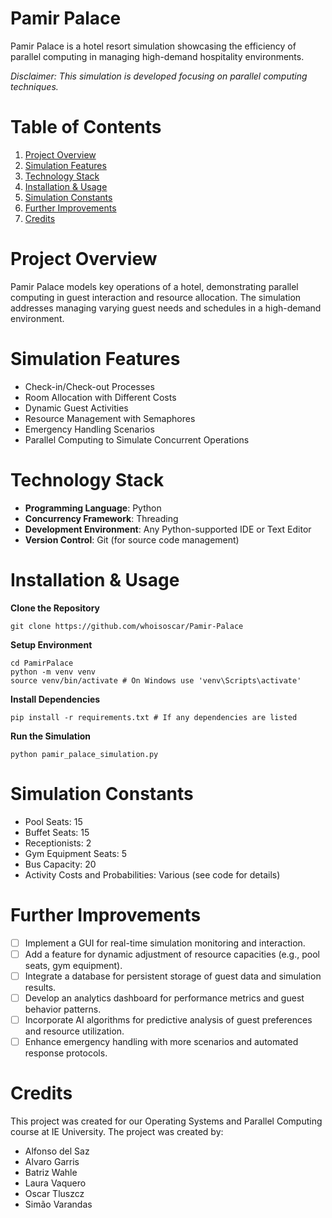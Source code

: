 # Pamir Palace
Pamir Palace is a hotel resort simulation showcasing the efficiency of parallel computing in managing high-demand hospitality environments.

*Disclaimer: This simulation is developed focusing on parallel computing techniques.*

# Table of Contents
1. [Project Overview](#project-overview)
2. [Simulation Features](#simulation-features)
3. [Technology Stack](#technology-stack)
4. [Installation & Usage](#installation-&-usage)
5. [Simulation Constants](#simulation-constants)
6. [Further Improvements](#further-improvements)
7. [Credits](#credits)

# Project Overview
Pamir Palace models key operations of a hotel, demonstrating parallel computing in guest interaction and resource allocation. The simulation addresses managing varying guest needs and schedules in a high-demand environment.

# Simulation Features
- Check-in/Check-out Processes
- Room Allocation with Different Costs
- Dynamic Guest Activities
- Resource Management with Semaphores
- Emergency Handling Scenarios
- Parallel Computing to Simulate Concurrent Operations

# Technology Stack
- **Programming Language**: Python
- **Concurrency Framework**: Threading
- **Development Environment**: Any Python-supported IDE or Text Editor
- **Version Control**: Git (for source code management)

# Installation & Usage
**Clone the Repository**
``````
git clone https://github.com/whoisoscar/Pamir-Palace
``````

**Setup Environment**
``````
cd PamirPalace
python -m venv venv
source venv/bin/activate # On Windows use 'venv\Scripts\activate'
``````

**Install Dependencies**
``````
pip install -r requirements.txt # If any dependencies are listed
``````

**Run the Simulation**
``````
python pamir_palace_simulation.py
``````


# Simulation Constants
- Pool Seats: 15
- Buffet Seats: 15
- Receptionists: 2
- Gym Equipment Seats: 5
- Bus Capacity: 20
- Activity Costs and Probabilities: Various (see code for details)

# Further Improvements
- [ ] Implement a GUI for real-time simulation monitoring and interaction.
- [ ] Add a feature for dynamic adjustment of resource capacities (e.g., pool seats, gym equipment).
- [ ] Integrate a database for persistent storage of guest data and simulation results.
- [ ] Develop an analytics dashboard for performance metrics and guest behavior patterns.
- [ ] Incorporate AI algorithms for predictive analysis of guest preferences and resource utilization.
- [ ] Enhance emergency handling with more scenarios and automated response protocols.

# Credits
This project was created for our Operating Systems and Parallel Computing course at IE University. The project was created by:
- Alfonso del Saz
- Alvaro Garris
- Batriz Wahle
- Laura Vaquero
- Oscar Tluszcz
- Simão Varandas